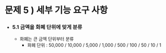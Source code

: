 # 문제 5 ) 세부 기능 요구 사항
- ### 5.1 금액을 화폐 단위에 맞게 분류
  - 화폐는 큰 금액 단위부터 분류
    - 화폐 단위 : 50,000 / 10,000 / 5,000 / 1,000 / 500 / 100 / 50 / 10 / 1 